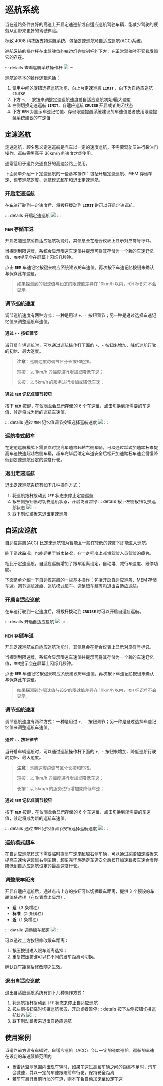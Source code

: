 # 巡航系统

当在道路条件良好的高速上开启定速巡航或自适应巡航驾驶车辆，能减少驾驶的疲劳从而带来更好的驾驶体验。

标致 4008 科技版支持巡航系统，包括定速巡航和自适应巡航(ACC)系统。

巡航系统的操作杆在主驾驶位的左边灯光控制杆的下方，在正常驾驶时不容易发现它的存在。

::: details 查看巡航系统操作杆
![](./images/cruise-system/cruise-control-lever.jpg)
:::

巡航的基本的操作逻辑包括：

1. 使用中间的旋钮选择巡航功能，向上为定速巡航 **`LIMIT`** ，向下为自适应巡航 **`CRUISE`**
2. 下方 **`+`**、**`-`** 按钮来调整定速巡航速度或自适应巡航初始/最大速度
3. 左侧切换定速巡航 **`LIMIT`**、自适应巡航 **`CRUISE`** 开启或者关闭状态
4. 下方 **`MEM`** 为显示车速记忆值、存储限速提醒系统建议的车速值或者使用限速提醒系统建议的车速值

## 定速巡航

定速巡航，顾名思义定速巡航是汽车以一定的速度巡航，不需要驾驶员进行踩油门操作，巡航需要高于 30km/h 的速度才能使用。

通常适用于道路交通良好的高速公路上使用。

下面简单介绍一下定速巡航的一些基本操作：包括开启定速巡航、MEM 存储车速、调节巡航速度、巡航模式超车和退出定速巡航。

### 开启定速巡航

在车速行驶到一定速度后，将拨杆拨动到 **`LIMIT`** 时可以开启定速巡航。

::: details 开启定速巡航
![](./images/cruise-system/toggle-cruise-control.jpg)
:::

### `MEM` 存储车速

开启定速巡航或自适应巡航功能时，其信息会在组合仪表上显示对应符号标识。

当探测到限速牌，系统会显示限速车速值并提示可将其存储为一个新的车速记忆值，`MEM`提示会在屏幕上闪烁几秒钟。

点击 **`MEM`** 车速记忆按键来响应系统建议的车速值，再次按下车速记忆按键来确认与保存此车速值。

> 如果探测到的限速值与设定的限速值差异在 10km/h 以内，`MEM` 标识将不会显示。

### 调节巡航速度

调节巡航速度有两种方式：一种是用过 `+`、`-` 按钮调节；另一种是通过选择车速记忆值来调整巡航车速值。

#### 通过 `+` `-` 按钮调节
当开启车辆巡航时，可以通过巡航操作杆下面的 **`+`**、**`-`** 按钮来增加、降低巡航行驶的初始、最大速度。

> **注意**：巡航速度的调节区分长按和短按。
>
> 短按：以 1km/h 的幅度进行增加或降低车速；
>
> 长按：以 5km/h 的服务进行增加或降低车速；

#### 通过 `MEM` 记忆值调节按钮

按下 **`MEM`** 按键，在仪表盘会显示存储的 6 个车速值，点击切换到所需要的车速值，设定将成为新的巡航车速值。

::: details 通过 `MEM` 记忆值调节按钮选择巡航速度
![](./images/cruise-system/mem-to-adjust-the-speed-button.jpg)
:::

### 巡航模式超车

在定速巡航模式下需要临时提高车速来超越右侧车辆，可以通过踩踏加速踏板来提高车速快速超越右侧车辆，超车完毕后确定车道安全后松开加速踏板车速会慢慢降低到定速巡航设定的速度行驶。


### 退出定速巡航

退出定速巡航系统有如下几种操作方式：

1. 将巡航拨杆拨动到 **`OFF`** 状态来停止定速巡航
2. 按左侧按钮临时切换巡航状态，开启或者暂停
   ::: details 按下左侧按钮切换巡航状态
   ![](./images/cruise-system/toggle-cruise-state.jpg)
   :::
3. 踩下制动踏板来退出定速巡航

## 自适应巡航

自适应巡航(ACC) 比定速巡航较为智能且一般在较低的速度下即能进入巡航。

除了高速路况，也能适用于城市路况，在一定程度上减轻驾驶人员驾驶的疲劳。

相比于定速巡航，自适应巡航增加了跟车距离设定，自动增、减行车速度、跟停功能。

下面简单介绍一下自适应巡航的一些基本操作：包括开启自适应巡航、MEM 存储车速、调节巡航速度、巡航模式超车、调整跟车距离和退出自适应巡航。

### 开启自适应巡航

在车速行驶到一定速度后，将拨杆拨动到 **`CRUISE`** 时可以开启自适应巡航。

::: details 开启自适应巡航
![](./images/cruise-system/toggle-adaptive-cruise.jpg)
:::

### `MEM` 存储车速

开启定速巡航或自适应巡航功能时，其信息会在组合仪表上显示对应符号标识。

当探测到限速牌，系统会显示限速车速值并提示可将其存储为一个新的车速记忆值，`MEM`提示会在屏幕上闪烁几秒钟。

点击 **`MEM`** 车速记忆按键来响应系统建议的车速值，再次按下车速记忆按键来确认与保存此车速值。

> 如果探测到的限速值与设定的限速值差异在 10km/h 以内，`MEM` 标识将不会显示。

### 调节巡航速度

调节巡航速度有两种方式：一种是用过 `+`、`-` 按钮调节；另一种是通过选择车速记忆值来调整巡航车速值。

#### 通过 `+` `-` 按钮调节
当开启车辆巡航时，可以通过巡航操作杆下面的 **`+`**、**`-`** 按钮来增加、降低巡航行驶的初始、最大速度。

> **注意**：巡航速度的调节区分长按和短按。
>
> 短按：以 1km/h 的幅度进行增加或降低车速；
>
> 长按：以 5km/h 的服务进行增加或降低车速；

#### 通过 `MEM` 记忆值调节按钮

按下 **`MEM`** 按键，在仪表盘会显示存储的 6 个车速值，点击切换到所需要的车速值，设定将成为新的巡航车速值。

::: details 通过 `MEM` 记忆值调节按钮选择巡航速度
![](./images/cruise-system/mem-to-adjust-the-speed-button.jpg)
:::

### 巡航模式超车

在自适应巡航模式下需要临时提高车速来超越右侧车辆，可以通过踩踏加速踏板来提高车速快速超越右侧车辆，超车完毕后确定车道安全后松开加速踏板车速会慢慢降低到自适应巡航设定的最高速度行驶。

### 调整跟车距离

开启自适应巡航后，通过点击上方的按钮可以切换跟车距离，提供 3 个预设的车距值供选择（在仪表盘上显示）：

- **远**（3 条横杠）
- **标准**（2 条横杠）
- **近**（1 条横杠）

::: details 调整跟车距离
![](./images/cruise-system/adjust-the-following-distance.jpg)
:::

可以通过上方按钮修改跟车距离：

1. 按压按键进入跟车距离选择；
2. 重复按压按键可以在不同的跟车距离间切换。

确认跟车距离后修改随之生效。

### 退出自适应巡航

退出自适应巡航系统有如下几种操作方式：

1. 将巡航拨杆拨动到 **`OFF`** 状态来停止自适应巡航
2. 按左侧按钮临时切换巡航状态，开启或者暂停
   ::: details 按下左侧按钮切换巡航状态
   ![](./images/cruise-system/toggle-cruise-state.jpg)
   :::
3. 踩下制动踏板来退出自适应巡航


## 使用案例

当道路前方没有车辆时，自适应巡航（ACC）会以一定的速度巡航，巡航的车速在设定的车速限值范围内
   - 当雷达监测范围内出现车辆时，如果车速过高且车辆之间的距离不足时，汽车会减速，并以一定的车速跟随前车行驶，保持安全距离
   - 若前车离开当前行驶的车道，则本车会自动加速至设定车速





